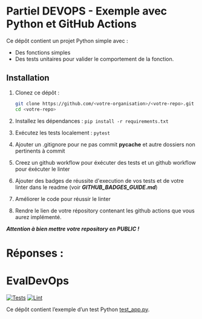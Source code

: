 # Partiel DEVOPS - Exemple avec Python et GitHub Actions

Ce dépôt contient un projet Python simple avec :

- Des fonctions simples
- Des tests unitaires pour valider le comportement de la fonction.

## Installation

1. Clonez ce dépôt :
   ```bash
   git clone https://github.com/<votre-organisation>/<votre-repo>.git
   cd <votre-repo>

2. Installez les dépendances :
```pip install -r requirements.txt```

3. Exécutez les tests localement :
```pytest```

4. Ajouter un .gitignore pour ne pas commit __pycache__ et autre dossiers non pertinents à commit 

4. Creez un github workflow pour éxécuter des tests et  un github workflow pour éxécuter le linter 

5. Ajouter des badges de réussite d'execution de vos tests et de votre linter dans le readme (voir ***GITHUB_BADGES_GUIDE.md***)

6. Améliorer le code pour réussir le linter

7. Rendre le lien de votre répository contenant les github actions que vous aurez implémenté. 

***Attention à bien mettre votre repository en PUBLIC !***


# Réponses : 
# EvalDevOps

[![Tests](https://github.com/Idealogiks/EvalDevOps/actions/workflows/tests.yml/badge.svg)](https://github.com/Idealogiks/EvalDevOps/actions/workflows/tests.yml)
[![Lint](https://github.com/Idealogiks/EvalDevOps/actions/workflows/lint.yml/badge.svg)](https://github.com/Idealogiks/EvalDevOps/actions/workflows/lint.yml)

Ce dépôt contient l’exemple d’un test Python [test_app.py](https://github.com/Idealogiks/EvalDevOps/blob/main/test_app.py).
